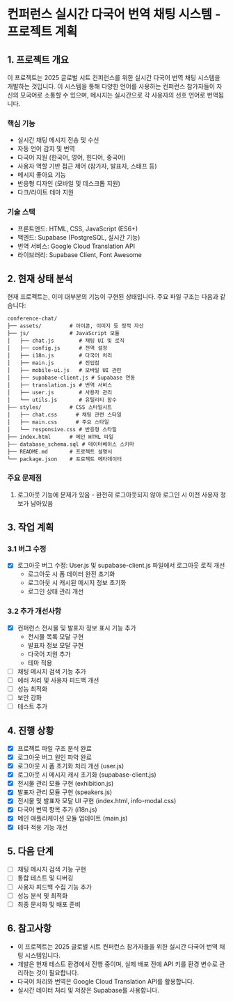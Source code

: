 # 컨퍼런스 실시간 다국어 번역 채팅 시스템 - 프로젝트 계획

## 1. 프로젝트 개요

이 프로젝트는 2025 글로벌 시트 컨퍼런스를 위한 실시간 다국어 번역 채팅 시스템을 개발하는 것입니다. 이 시스템을 통해 다양한 언어를 사용하는 컨퍼런스 참가자들이 자신의 모국어로 소통할 수 있으며, 메시지는 실시간으로 각 사용자의 선호 언어로 번역됩니다.

### 핵심 기능
- 실시간 채팅 메시지 전송 및 수신
- 자동 언어 감지 및 번역
- 다국어 지원 (한국어, 영어, 힌디어, 중국어)
- 사용자 역할 기반 접근 제어 (참가자, 발표자, 스태프 등)
- 메시지 좋아요 기능
- 반응형 디자인 (모바일 및 데스크톱 지원)
- 다크/라이트 테마 지원

### 기술 스택
- 프론트엔드: HTML, CSS, JavaScript (ES6+)
- 백엔드: Supabase (PostgreSQL, 실시간 기능)
- 번역 서비스: Google Cloud Translation API
- 라이브러리: Supabase Client, Font Awesome

## 2. 현재 상태 분석

현재 프로젝트는, 이미 대부분의 기능이 구현된 상태입니다. 주요 파일 구조는 다음과 같습니다:

```
conference-chat/
├── assets/         # 아이콘, 이미지 등 정적 자산
├── js/             # JavaScript 모듈
│   ├── chat.js        # 채팅 UI 및 로직
│   ├── config.js      # 전역 설정
│   ├── i18n.js        # 다국어 처리
│   ├── main.js        # 진입점
│   ├── mobile-ui.js   # 모바일 UI 관련
│   ├── supabase-client.js # Supabase 연동
│   ├── translation.js # 번역 서비스
│   ├── user.js        # 사용자 관리
│   └── utils.js       # 유틸리티 함수
├── styles/         # CSS 스타일시트
│   ├── chat.css      # 채팅 관련 스타일
│   ├── main.css      # 주요 스타일
│   └── responsive.css # 반응형 스타일
├── index.html      # 메인 HTML 파일
├── database_schema.sql # 데이터베이스 스키마
├── README.md       # 프로젝트 설명서
└── package.json    # 프로젝트 메타데이터
```

### 주요 문제점
1. 로그아웃 기능에 문제가 있음 - 완전히 로그아웃되지 않아 로그인 시 이전 사용자 정보가 남아있음

## 3. 작업 계획

### 3.1 버그 수정
- [x] 로그아웃 버그 수정: User.js 및 supabase-client.js 파일에서 로그아웃 로직 개선
  - 로그아웃 시 폼 데이터 완전 초기화
  - 로그아웃 시 캐시된 메시지 정보 초기화
  - 로그인 상태 관리 개선

### 3.2 추가 개선사항
- [x] 컨퍼런스 전시물 및 발표자 정보 표시 기능 추가
  - 전시물 목록 모달 구현
  - 발표자 정보 모달 구현
  - 다국어 지원 추가
  - 테마 적용
- [ ] 채팅 메시지 검색 기능 추가
- [ ] 에러 처리 및 사용자 피드백 개선
- [ ] 성능 최적화
- [ ] 보안 강화
- [ ] 테스트 추가

## 4. 진행 상황

- [x] 프로젝트 파일 구조 분석 완료
- [x] 로그아웃 버그 원인 파악 완료
- [x] 로그아웃 시 폼 초기화 처리 개선 (user.js)
- [x] 로그아웃 시 메시지 캐시 초기화 (supabase-client.js)
- [x] 전시물 관리 모듈 구현 (exhibition.js)
- [x] 발표자 관리 모듈 구현 (speakers.js)
- [x] 전시물 및 발표자 모달 UI 구현 (index.html, info-modal.css)
- [x] 다국어 번역 항목 추가 (i18n.js)
- [x] 메인 애플리케이션 모듈 업데이트 (main.js)
- [x] 테마 적용 기능 개선

## 5. 다음 단계

- [ ] 채팅 메시지 검색 기능 구현
- [ ] 통합 테스트 및 디버깅
- [ ] 사용자 피드백 수집 기능 추가
- [ ] 성능 분석 및 최적화
- [ ] 최종 문서화 및 배포 준비

## 6. 참고사항

- 이 프로젝트는 2025 글로벌 시트 컨퍼런스 참가자들을 위한 실시간 다국어 번역 채팅 시스템입니다.
- 개발은 현재 테스트 환경에서 진행 중이며, 실제 배포 전에 API 키를 환경 변수로 관리하는 것이 필요합니다.
- 다국어 처리와 번역은 Google Cloud Translation API를 활용합니다.
- 실시간 데이터 처리 및 저장은 Supabase를 사용합니다.
